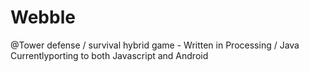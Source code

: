 # Webble


@Tower defense / survival hybrid game - Written in Processing / Java 
Currentlyporting to both Javascript and Android
